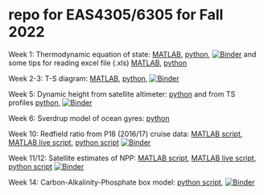# repo for EAS4305/6305 for Fall 2022

Week 1: Thermodynamic equation of state: [MATLAB](https://github.com/takaito1/easX305_2022/blob/main/week1/PCO_Week1.mlx), [python](https://github.com/takaito1/easX305_2022/blob/main/week1/PCO_Week1.ipynb), [![Binder](https://mybinder.org/badge_logo.svg)](https://mybinder.org/v2/gh/takaito1/easX305_2022/HEAD?labpath=week1%2FPCO_Week1.ipynb) and some tips for reading excel file (.xls) [MATLAB](https://github.com/takaito1/easX305_2022/blob/main/week1/read_excel_from_BATS.mlx), [python](https://github.com/takaito1/easX305_2022/blob/main/week1/read_excel_from_BATS.ipynb)

Week 2-3: T-S diagram: [MATLAB](https://github.com/takaito1/easX305_2022/blob/main/week2_3/TSdiagram_from_BATS.mlx), [python](https://github.com/takaito1/easX305_2022/blob/main/week2_3/TSdiagram_from_BATS.ipynb), [![Binder](https://mybinder.org/badge_logo.svg)](https://mybinder.org/v2/gh/takaito1/easX305_2022/HEAD?labpath=week2_3%2FTSdiagram_from_BATS.ipynb)

Week 5: Dynamic height from satellite altimeter: [python](https://github.com/takaito1/easX305_2022/blob/main/week5/Dynamic%20height%20from%20Satellite.ipynb) and from TS profiles [python](https://github.com/takaito1/easX305_2022/blob/main/week5/Dynamic%20height%20from%20TS.ipynb), [![Binder](https://mybinder.org/badge_logo.svg)](https://mybinder.org/v2/gh/takaito1/easX305_2022/HEAD?labpath=week5%2FDynamic%20height%20from%20Satellite.ipynb)

Week 6: Sverdrup model of ocean gyres: [python](https://github.com/takaito1/easX305_2022/blob/main/week6/Sverdrup_model.ipynb)

Week 10: Redfield ratio from P18 (2016/17) cruise data: [MATLAB script](https://github.com/takaito1/easX305/blob/main/week10_Redfield_Ratio.m), [MATLAB live script](https://github.com/takaito1/easX305/blob/main/week10_Redfield_Ratio.mlx), [python script](https://github.com/takaito1/easX305/blob/main/week10_Redfield_Ratio.ipynb) [![Binder](https://mybinder.org/badge_logo.svg)](https://mybinder.org/v2/gh/takaito1/easX305/HEAD?labpath=%2Fweek10_Redfield_Ratio.ipynb)

Week 11/12: Satellite estimates of NPP: [MATLAB script](https://github.com/takaito1/easX305/blob/main/week11_npp_exercise.m), [MATLAB live script](https://github.com/takaito1/easX305/blob/main/week11_npp_exercise.mlx), [python script](https://github.com/takaito1/easX305/blob/main/week11_npp_exercise.ipynb) [![Binder](https://mybinder.org/badge_logo.svg)](https://mybinder.org/v2/gh/takaito1/easX305/HEAD?labpath=week11_npp_exercise.ipynb)

Week 14: Carbon-Alkalinity-Phosphate box model: [python script](https://github.com/takaito1/easX305/blob/main/CAPboxmodel.ipynb), 
[![Binder](https://mybinder.org/badge_logo.svg)](https://mybinder.org/v2/gh/takaito1/easX305/HEAD?labpath=CAPboxmodel.ipynb)
